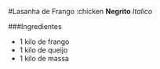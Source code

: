 #Lasanha de Frango :chicken
**Negrito** _Italico_

###Ingredientes

 - 1 kilo de frango
 - 1 kilo de queijo
 - 1 kilo de massa
 